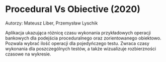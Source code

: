 # Procedural Vs Obiective (2020)

Autorzy: Mateusz Liber, Przemysław Lyschik

Aplikacja ukazująca różnicę czasu wykonania przykładowych operacji bankowych dla podejścia proceduralnego oraz zorientowanego obiektowo. Pozwala wybrać ilość operacji dla pojedyńczego testu. Zwraca czasy wykonania dla poszczególnych testów, a także wizualizuje rozbierzności czasowe na wykresie.
